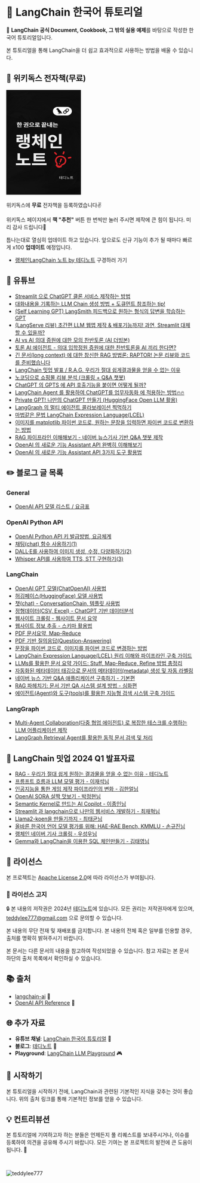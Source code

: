 # 📘 LangChain 한국어 튜토리얼

🌟 **LangChain 공식 Document, Cookbook, 그 밖의 실용 예제**를 바탕으로 작성한 한국어 튜토리얼입니다. 

본 튜토리얼을 통해 LangChain을 더 쉽고 효과적으로 사용하는 방법을 배울 수 있습니다.



## 📔 위키독스 전자책(무료)

<img src="./images/langchain-note.png" alt="한 권으로 끝내는 랭체인 노트" style="width:200px;height:280px;">


위키독스에 **무료** 전자책을 등록하였습니다✌️

위키독스 페이지에서 **책 "추천"** 버튼 한 번씩만 눌러 주시면 제작에 큰 힘이 됩니다. 미리 감사 드립니다🫶

틈나는대로 열심히 업데이트 하고 있습니다. 앞으로도 신규 기능이 추가 될 때마다 빠르게 x100 **업데이트** 예정입니다.

- [랭체인LangChain 노트 by 테디노트](https://wikidocs.net/book/14314) 구경하러 가기


## 🍿 유튜브
- [Streamlit 으로 ChatGPT 클론 서비스 제작하는 방법](https://youtu.be/ZVmLe3odQvc)
- [대화내용을 기록하는 LLM Chain 생성 방법 + 도큐먼트 참조하는 tip!](https://youtu.be/VtS8yF2ItgI)
- [(Self Learning GPT) LangSmith 피드백으로 원하는 형식의 답변을 학습하는 GPT](https://youtu.be/8JEbrboSumg)
- [(LangServe 리뷰) 초간편 LLM 웹앱 제작 & 배포기능까지! 과연, Streamlit 대체할 수 있을까?](https://youtu.be/mdzMBF56HOM)
- [AI vs AI 의대 증원에 대한 모의 찬반토론 (AI 더빙본)](https://youtu.be/Z2j93efq1S0)
- [토론 AI 에이전트 - 의대 입학정원 증원에 대한 찬반토론을 AI 끼리 한다면?](https://youtu.be/NaU89YXQAoI)
- [긴 문서(long context) 에 대한 참신한 RAG 방법론: RAPTOR! 논문 리뷰와 코드를 준비했습니다](https://youtu.be/gcdkISrpMCA)
- [LangChain 밋업 발표 / R.A.G. 우리가 절대 쉽게결과물을 얻을 수 없는 이유](https://youtu.be/NfQrRQmDrcc)
- [노코딩으로 쇼핑몰 리뷰 분석 (크롤링 + Q&A 챗봇)](https://youtu.be/r5YyftofuII)
- [ChatGPT 의 GPTS 에 API 호출기능을 붙이면 어떻게 될까?](https://youtu.be/JBL4vhwUAnc)
- [LangChain Agent 를 활용하여 ChatGPT를 업무자동화 에 적용하는 방법🔥🔥](https://youtu.be/2q1XlbFVzf8)
- [Private GPT! 나만의 ChatGPT 만들기 (HuggingFace Open LLM 활용)](https://youtu.be/aECwQqBWfJM)
- [LangGraph 의 멀티 에이전트 콜라보레이션 찍먹하기](https://youtu.be/G8jrAA2bPnA)
- [마법같은 문법 LangChain Expression Language(LCEL)](https://youtu.be/0X4Ks_nJUt8)
- [이미지를 matplotlib 파이썬 코드로, 원하는 문장을 입력하면 파이썬 코드로 변환하는 방법](https://youtu.be/hY8Pquy3Hhg)
- [RAG 파이프라인 이해해보기 - 네이버 뉴스기사 기반 Q&A 챗봇 제작](https://youtu.be/1scMJH93v0M)
- [OpenAI 의 새로운 기능 Assistant API 완벽히 이해해보기](https://youtu.be/-Wne4a-8RlY)
- [OpenAI 의 새로운 기능 Assistant API 3가지 도구 활용법](https://youtu.be/BMW1NJkL7Ks)


## ✏️ 블로그 글 목록

### General

- [OpenAI API 모델 리스트 / 요금표](https://teddylee777.github.io/openai/openai-models/)

### OpenAI Python API

- [OpenAI Python API 키 발급방법, 요금체계](https://teddylee777.github.io/openai/openai-api-key/)
- [채팅(chat) 함수 사용하기(1)](https://teddylee777.github.io/openai/openai-api-tutorial-01/)
- [DALL·E를 사용하여 이미지 생성, 수정, 다양화하기(2)](https://teddylee777.github.io/openai/openai-api-tutorial-02/)
- [Whisper API를 사용하여 TTS, STT 구현하기(3)](https://teddylee777.github.io/openai/openai-api-tutorial-03/)

### LangChain

- [OpenAI GPT 모델(ChatOpenAI) 사용법](https://teddylee777.github.io/langchain/langchain-tutorial-01/)
- [허깅페이스(HuggingFace) 모델 사용법](https://teddylee777.github.io/langchain/langchain-tutorial-02/)
- [챗(chat) - ConversationChain, 템플릿 사용법](https://teddylee777.github.io/langchain/langchain-tutorial-03/)
- [정형데이터(CSV, Excel) - ChatGPT 기반 데이터분석](https://teddylee777.github.io/langchain/langchain-tutorial-04/)
- [웹사이트 크롤링 - 웹사이트 문서 요약](https://teddylee777.github.io/langchain/langchain-tutorial-05/)
- [웹사이트 정보 추출 - 스키마 활용법](https://teddylee777.github.io/langchain/langchain-tutorial-06/)
- [PDF 문서요약, Map-Reduce](https://teddylee777.github.io/langchain/langchain-tutorial-07/)
- [PDF 기반 질의응답(Question-Answering)](https://teddylee777.github.io/langchain/langchain-tutorial-08/)
- [문장을 파이썬 코드로, 이미지를 파이썬 코드로 변경하는 방법](https://teddylee777.github.io/langchain/langchain-code-generator/)
- [LangChain Expression Language(LCEL) 원리 이해와 파이프라인 구축 가이드](https://teddylee777.github.io/langchain/langchain-lcel/)
- [LLMs를 활용한 문서 요약 가이드: Stuff, Map-Reduce, Refine 방법 총정리](https://teddylee777.github.io/langchain/summarize-chain/)
- [자동화된 메타데이터 태깅으로 문서의 메타데이터(metadata) 생성 및 자동 라벨링](https://teddylee777.github.io/langchain/metadata-tagger/)
- [네이버 뉴스 기반 Q&A 애플리케이션 구축하기 - 기본편](https://teddylee777.github.io/langchain/rag-naver-news-qa/)
- [RAG 파헤치기: 문서 기반 QA 시스템 설계 방법 - 심화편](https://teddylee777.github.io/langchain/rag-tutorial/)
- [에이전트(Agent)와 도구(tools)를 활용한 지능형 검색 시스템 구축 가이드](https://teddylee777.github.io/langchain/langchain-agent/)

### LangGraph

- [Multi-Agent Collaboration(다중 협업 에이전트) 로 복잡한 테스크를 수행하는 LLM 어플리케이션 제작](https://teddylee777.github.io/langgraph/langgraph-multi-agent-collaboration/)
- [LangGraph Retrieval Agent를 활용한 동적 문서 검색 및 처리](https://teddylee777.github.io/langgraph/langgraph-agentic-rag/)

## 👥 LangChain 밋업 2024 Q1 발표자료

- [RAG - 우리가 절대 쉽게 원하는 결과물을 얻을 수 없는 이유 - 테디노트](https://aifactory.space/task/2719/discussion/830)
- [프름프트 흐름과 LLM 모델 평가 - 이재석님](https://aifactory.space/task/2719/discussion/831)
- [인공지능을 통한 게임 제작 파이프라인의 변화 - 김한얼님](https://aifactory.space/task/2719/discussion/834)
- [OpenAI SORA 살짝 맛보기 - 박정현님](https://aifactory.space/task/2719/discussion/839)
- [Semantic Kernel로 만드는 AI Copilot - 이종인님](https://aifactory.space/task/2719/discussion/835)
- [Streamlit 과 langchain으로 나만의 웹서비스 개발하기 - 최재혁님](https://aifactory.space/task/2719/discussion/832)
- [Llama2-koen을 만들기까지 - 최태균님](https://aifactory.space/task/2719/discussion/836)
- [올바른 한국어 언어 모델 평가를 위해: HAE-RAE Bench, KMMLU - 손규진님](https://aifactory.space/task/2719/discussion/833)
- [랭체인 네이버 기사 크롤링 - 우성우님](https://aifactory.space/task/2719/discussion/829)
- [Gemma와 LangChain을 이용한 SQL 체인만들기 - 김태영님](https://aifactory.space/task/2719/discussion/841)


## 📜 라이선스

본 프로젝트는 [Apache License 2.0](https://www.apache.org/licenses/LICENSE-2.0)에 따라 라이선스가 부여됩니다.

### 🚫 라이선스 고지

🔒 본 내용의 저작권은 2024년 [테디노트](https://teddylee777.github.io)에 있습니다. 모든 권리는 저작권자에게 있으며, teddylee777@gmail.com 으로 문의할 수 있습니다.

본 내용의 무단 전재 및 재배포를 금지합니다. 본 내용의 전체 혹은 일부를 인용할 경우, 출처를 명확히 밝혀주시기 바랍니다.

본 문서는 다른 문서의 내용을 참고하여 작성되었을 수 있습니다. 참고 자료는 본 문서 하단의 출처 목록에서 확인하실 수 있습니다.

## 📚 출처

- [langchain-ai](https://github.com/langchain-ai/langchain) 📖
- [OpenAI API Reference](https://platform.openai.com/docs/introduction) 🤖

## 🌐 추가 자료

- **유튜브 채널**: [LangChain 한국어 튜토리얼](https://www.youtube.com/channel/UCt2wAAXgm87ACiQnDHQEW6Q) 🎥
- **블로그**: [테디노트](https://teddylee777.github.io) 📝
- **Playground**: [LangChain LLM Playground](http://llm.teddynote.com) 🎮

## 🚀 시작하기

본 튜토리얼을 시작하기 전에, LangChain과 관련된 기본적인 지식을 갖추는 것이 좋습니다. 위의 출처 링크를 통해 기본적인 정보를 얻을 수 있습니다.

## 💡 컨트리뷰션

본 튜토리얼에 기여하고자 하는 분들은 언제든지 풀 리퀘스트를 보내주시거나, 이슈를 등록하여 의견을 공유해 주시기 바랍니다. 모든 기여는 본 프로젝트의 발전에 큰 도움이 됩니다. 💖

<br/>
<p><a href="https://www.buymeacoffee.com/teddylee777"> <img align="left" src="https://cdn.buymeacoffee.com/buttons/v2/default-yellow.png" height="50" width="210" alt="teddylee777" /></a></p>
